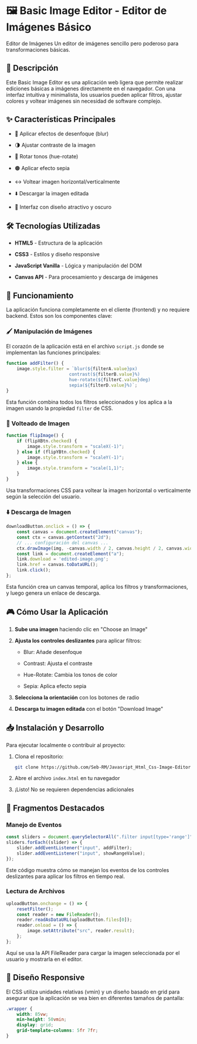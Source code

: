 # 🖼️ Basic Image Editor - Editor de Imágenes Básico

Editor de Imágenes
Un editor de imágenes sencillo pero poderoso para transformaciones básicas.

## 📝 Descripción

Este Basic Image Editor es una aplicación web ligera que permite realizar ediciones básicas a imágenes directamente en el navegador. Con una interfaz intuitiva y minimalista, los usuarios pueden aplicar filtros, ajustar colores y voltear imágenes sin necesidad de software complejo.

## ✨ Características Principales

- 🔄 Aplicar efectos de desenfoque (blur)

- 🌗 Ajustar contraste de la imagen

- 🌈 Rotar tonos (hue-rotate)

- 🟤 Aplicar efecto sepia

- ↔️ Voltear imagen horizontal/verticalmente

- ⬇️ Descargar la imagen editada

- 🎨 Interfaz con diseño atractivo y oscuro

## 🛠️ Tecnologías Utilizadas

- **HTML5** - Estructura de la aplicación

- **CSS3** - Estilos y diseño responsive

- **JavaScript Vanilla** - Lógica y manipulación del DOM

- **Canvas API** - Para procesamiento y descarga de imágenes

## 🚀 Funcionamiento

La aplicación funciona completamente en el cliente (frontend) y no requiere backend. Estos son los componentes clave:

### 🖌️ Manipulación de Imágenes

El corazón de la aplicación está en el archivo `script.js` donde se implementan las funciones principales:

```javascript
function addFilter() {
    image.style.filter = `blur(${filterA.value}px)
                        contrast(${filterB.value}%)
                        hue-rotate(${filterC.value}deg)
                        sepia(${filterD.value}%)`;
}
```

Esta función combina todos los filtros seleccionados y los aplica a la imagen usando la propiedad `filter` de CSS.

### 🔄 Volteado de Imagen

```javascript
function flipImage() {
    if (flipXBtn.checked) {
        image.style.transform = "scaleX(-1)";
    } else if (flipYBtn.checked) {
        image.style.transform = "scaleY(-1)";
    } else {
        image.style.transform = "scale(1,1)";
    }
}
```

Usa transformaciones CSS para voltear la imagen horizontal o verticalmente según la selección del usuario.

### ⬇️ Descarga de Imagen

```javascript
downloadButton.onclick = () => {
    const canvas = document.createElement("canvas");
    const ctx = canvas.getContext("2d");
    // ... configuración del canvas ...
    ctx.drawImage(img, -canvas.width / 2, canvas.height / 2, canvas.width, canvas.height);
    const link = document.createElement("a");
    link.download = 'edited-image.png';
    link.href = canvas.toDataURL();
    link.click();
};
```

Esta función crea un canvas temporal, aplica los filtros y transformaciones, y luego genera un enlace de descarga.

## 🎮 Cómo Usar la Aplicación

1. **Sube una imagen** haciendo clic en "Choose an Image"

1. **Ajusta los controles deslizantes** para aplicar filtros:

    - Blur: Añade desenfoque

    - Contrast: Ajusta el contraste

    - Hue-Rotate: Cambia los tonos de color

    - Sepia: Aplica efecto sepia

1. **Selecciona la orientación** con los botones de radio

1. **Descarga tu imagen editada** con el botón "Download Image"

## 📥 Instalación y Desarrollo

Para ejecutar localmente o contribuir al proyecto:

1. Clona el repositorio:

    ```bash
    git clone https://github.com/Seb-RM/Javasript_Html_Css-Image-Editor.git
    ```

1. Abre el archivo `index.html` en tu navegador

1. ¡Listo! No se requieren dependencias adicionales

## 🌟 Fragmentos Destacados

### Manejo de Eventos

```javascript
const sliders = document.querySelectorAll(".filter input[type='range']");
sliders.forEach((slider) => {
    slider.addEventListener("input", addFilter);
    slider.addEventListener("input", showRangeValue);
});
```

Este código muestra cómo se manejan los eventos de los controles deslizantes para aplicar los filtros en tiempo real.

### Lectura de Archivos

```javascript
uploadButton.onchange = () => {
    resetFilter();
    const reader = new FileReader();
    reader.readAsDataURL(uploadButton.files[0]);
    reader.onload = () => {
        image.setAttribute("src", reader.result);
    };
};
```

Aquí se usa la API FileReader para cargar la imagen seleccionada por el usuario y mostrarla en el editor.

## 🎨 Diseño Responsive
El CSS utiliza unidades relativas (vmin) y un diseño basado en grid para asegurar que la aplicación se vea bien en diferentes tamaños de pantalla:

```css
.wrapper {
    width: 85vw;
    min-height: 50vmin;
    display: grid;
    grid-template-columns: 5fr 7fr;
}
```
